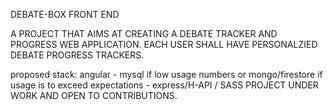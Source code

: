 DEBATE-BOX FRONT END

A PROJECT THAT AIMS AT CREATING A DEBATE TRACKER AND PROGRESS WEB APPLICATION.
EACH USER SHALL HAVE PERSONALZIED DEBATE PROGRESS TRACKERS.

proposed stack: angular - mysql if low usage numbers or mongo/firestore if usage is to exceed expectations - express/H-API / SASS
PROJECT UNDER WORK AND OPEN TO CONTRIBUTIONS.
